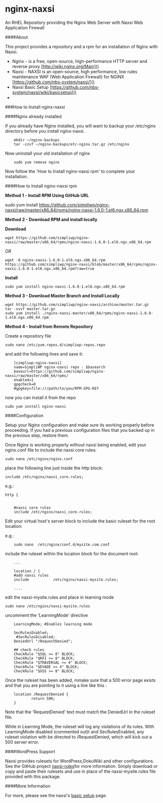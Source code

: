 nginx-naxsi
===========

An RHEL Repository providing the Nginx Web Server with Naxsi Web Application Firewall


####About


This project provides a repository and a rpm for an installation of Nginx with Naxsi.


* Nginx - is a free, open-source, high-performance HTTP server and reverse proxy [http://wiki.nginx.org/Main]()
* Naxsi  -  NAXSI is an open-source, high performance, low rules maintenance WAF (Web Application Firewall) for NGINX 
[https://github.com/nbs-system/naxsi/]()
* Naxsi Basic Setup [https://github.com/nbs-system/naxsi/wiki/basicsetup]()
* 


###How to Install nginx-naxsi

####Nginx already installed

If you already have Nginx installed, you will want to backup your /etc/nginx directory before you install nginx-naxsi.

		mkdir ~/nginx-backups
		tar -czvf ~/nginx-backups/etc-nginx.tar.gz /etc/nginx

Now uninstall your old installation of nginx

		sudo yum remove nginx

Now follow the 'How to Install nginx-naxsi rpm' to complete your installation. 


####How to Install nginx-naxsi rpm


**Method 1 - Install RPM Using GitHub URL**

sudo yum install  https://github.com/simpliwp/nginx-naxsi/raw/master/x86_64/rpms/nginx-naxsi-1.6.0-1.el6.ngx.x86_64.rpm


**Method 2 - Download RPM and install locally**

**Download**   


	wget https://github.com/simpliwp/nginx-naxsi/raw/master/x86_64/rpms/nginx-naxsi-1.6.0-1.el6.ngx.x86_64.rpm


*OR*

	wget -O nginx-naxsi-1.6.0-1.el6.ngx.x86_64.rpm https://github.com/simpliwp/nginx-naxsi/blob/master/x86_64/rpms/nginx-naxsi-1.6.0-1.el6.ngx.x86_64.rpm?raw=true

**Install**

	sudo yum install nginx-naxsi-1.6.0-1.el6.ngx.x86_64.rpm

**Method 3 - Download Master Branch and Install Locally**

	wget https://github.com/simpliwp/nginx-naxsi/archive/master.tar.gz
	tar -xsvf master.tar.gz
	sudo yum install ./nginx-naxsi-master/x86_64/rpms/nginx-naxsi-1.6.0-1.el6.ngx.x86_64.rpm
 

**Method 4 - Install from Remote Repository**


Create a repository file

	sudo nano /etc/yum.repos.d/simpliwp-repos.repo

and add the following lines and save it:

		[simpliwp-nginx-naxsi]
		name=SimpliWP nginx-naxsi repo - $basearch
		baseurl=https://github.com/simpliwp/nginx-naxsi/raw/master/x86_64/rpms/
		enabled=1
		gpgcheck=0
		#gpgkey=file:///path/to/you/RPM-GPG-KEY


now you can install it from the repo

	sudo yum install nginx-naxsi



####Configuration

Setup your Nginx configuration and make sure its working properly before proceeding. If you had a previous configuration files that you backed up in the previous step, restore them.

Once Nginx is working properly without naxsi being enabled, edit your nginx.conf file to include the naxsi core rules:

	sudo nano /etc/nginx/nginx.conf

place the following line just inside the http block:

	include /etc/nginx/naxsi_core.rules;

e.g.: 

	http {


		#naxsi core rules
		include /etc/nginx/naxsi_core.rules;




Edit your virtual host's server block to include the basic ruleset for the root location:

e.g.: 	

		sudo nano  /etc/nginx/conf.d/mysite.com.conf

include the ruleset within the location block for the document root:

		...
		
		location / {
		#add naxsi rules
		include           /etc/nginx/naxsi-mysite.rules;

		....


edit the naxsi-mysite.rules and place in learning mode


	sudo nano /etc/nginx/naxsi-mysite.rules

uncomment the 'LearningMode' directive

		LearningMode; #Enables learning mode
		
		SecRulesEnabled;
		 #SecRulesDisabled;
		DeniedUrl "/RequestDenied";
		
		## check rules
		CheckRule "$SQL >= 8" BLOCK;
		CheckRule "$RFI >= 8" BLOCK;
		CheckRule "$TRAVERSAL >= 4" BLOCK;
		CheckRule "$EVADE >= 4" BLOCK;
		CheckRule "$XSS >= 8" BLOCK;


Once the ruleset has been added, mmake sure that a 500 error page exists and that you are pointing to it using a line like this : 


        location /RequestDenied {
                return 500;                                                                                                           
        }


Note that the 'RequestDenied' text must match the DeniedUrl in the ruleset file.


While in Learning Mode, the ruleset will log any violations of its rules. With LearningMode disabled (commented out)t and SecRulesEnabled, any ruleset violation with be directed to /RequestDenied, which will kick out a 500 server error. 



####WordPress Support


Naxsi provides rulesets for WordPress,DokuWiki and other configurations. See the GitHub project [naxsi-rules](https://github.com/nbs-system/naxsi-rules )for more information. Simply download or copy and paste their rulesets and use in place of the naxsi-mysite.rules file provided with this package.


####More Information

For more, please see the naxsi's [basic setup](https://github.com/nbs-system/naxsi/wiki/basicsetup) page.
